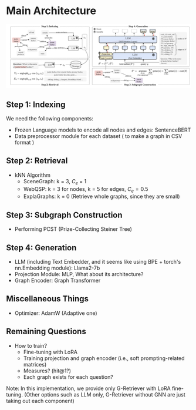 # Main Architecture

![alt text](image.png)


## Step 1: Indexing

We need the following components:

 - Frozen Language models to encode all nodes and edges: SentenceBERT
 - Data preprocessor module for each dataset ( to make a graph in CSV format )

## Step 2: Retrieval
 - kNN Algorithm
    - SceneGraph: k = 3, $C_e$ = 1
    - WebQSP: k = 3 for nodes, k = 5 for edges, $C_e = 0.5$
    - ExplaGraphs: k = 0 (Retrieve whole graphs, since they are small)

## Step 3: Subgraph Construction
 - Performing PCST (Prize-Collecting Steiner Tree)

## Step 4: Generation
 - LLM (including Text Embedder, and it seems like using BPE + torch's nn.Embedding module): Llama2-7b
 - Projection Module: MLP, What about its architecture?
 - Graph Encoder: Graph Transformer

## Miscellaneous Things
 - Optimizer: AdamW (Adaptive one)

## Remaining Questions
 - How to train?
    - Fine-tuning with LoRA
    - Training projection and graph encoder (i.e., soft prompting-related matrices)
    - Measures? (hit@1?)
    - Each graph exists for each question?


Note: In this implementation, we provide only G-Retriever with LoRA fine-tuning. (Other options such as LLM only, G-Retriever without GNN are just taking out each component)